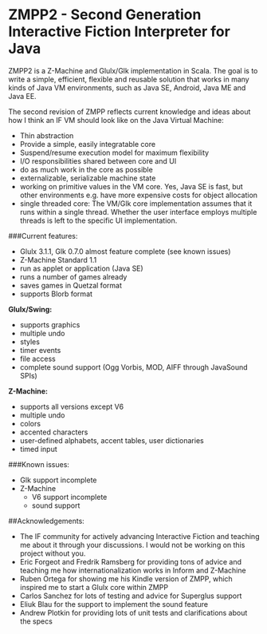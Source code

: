 # ZMPP2 - Second Generation Interactive Fiction Interpreter for Java

ZMPP2 is a Z-Machine and Glulx/Glk implementation in Scala. The goal is to write a simple, efficient, flexible and reusable solution that works in many kinds of Java VM environments, such as Java SE, Android, Java ME and Java EE.

The second revision of ZMPP reflects current knowledge and ideas about how I think an IF VM should look like on the Java Virtual Machine:

- Thin abstraction 
- Provide a simple, easily integratable core
- Suspend/resume execution model for maximum flexibility
- I/O responsibilities shared between core and UI
- do as much work in the core as possible
- externalizable, serializable machine state
- working on primitive values in the VM core. Yes, Java SE is
  fast, but other environments e.g. have more expensive costs for
  object allocation
- single threaded core: The VM/Glk core implementation assumes that
  it runs within a single thread. Whether the user interface employs
  multiple threads is left to the specific UI implementation.

###Current features:

- Glulx 3.1.1, Glk 0.7.0 almost feature complete (see known issues)
- Z-Machine Standard 1.1
- run as applet or application (Java SE)
- runs a number of games already
- saves games in Quetzal format
- supports Blorb format

<b>Glulx/Swing:</b>

- supports graphics
- multiple undo
- styles
- timer events
- file access
- complete sound support (Ogg Vorbis, MOD, AIFF through JavaSound SPIs)

<b>Z-Machine:</b>

- supports all versions except V6
- multiple undo
- colors
- accented characters
- user-defined alphabets, accent tables, user dictionaries
- timed input

###Known issues:

- Glk support incomplete
- Z-Machine
  - V6 support incomplete
  - sound support

##Acknowledgements:

- The IF community for actively advancing Interactive Fiction and teaching
  me about it through your discussions. I would not be working on this
  project without you.
- Eric Forgeot and Fredrik Ramsberg for providing tons of advice and
  teaching me how internationalization works in Inform and Z-Machine
- Ruben Ortega for showing me his Kindle version of ZMPP, which inspired
  me to start a Glulx core within ZMPP
- Carlos Sanchez for lots of testing and advice for Superglus support
- Eliuk Blau for the support to implement the sound feature
- Andrew Plotkin for providing lots of unit tests and clarifications
  about the specs
